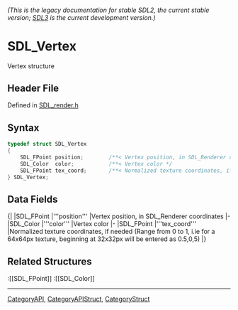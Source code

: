 ###### (This is the legacy documentation for stable SDL2, the current stable version; [SDL3](https://wiki.libsdl.org/SDL3/) is the current development version.)
# SDL_Vertex

Vertex structure

## Header File

Defined in [SDL_render.h](https://github.com/libsdl-org/SDL/blob/SDL2/include/SDL_render.h)

## Syntax

```c
typedef struct SDL_Vertex
{
    SDL_FPoint position;        /**< Vertex position, in SDL_Renderer coordinates  */
    SDL_Color  color;           /**< Vertex color */
    SDL_FPoint tex_coord;       /**< Normalized texture coordinates, if needed */
} SDL_Vertex;
```

## Data Fields

{|
|SDL_FPoint
|'''position'''
|Vertex position, in SDL_Renderer coordinates
|-
|SDL_Color
|'''color'''
|Vertex color
|-
|SDL_FPoint
|'''tex_coord'''
|Normalized texture coordinates, if needed (Range from 0 to 1, i.ie for a 64x64px texture, beginning at 32x32px will be entered as 0.5,0,5)
|}

## Related Structures

:[[SDL_FPoint]]
:[[SDL_Color]]

----
[CategoryAPI](CategoryAPI), [CategoryAPIStruct](CategoryAPIStruct), [CategoryStruct](CategoryStruct)


